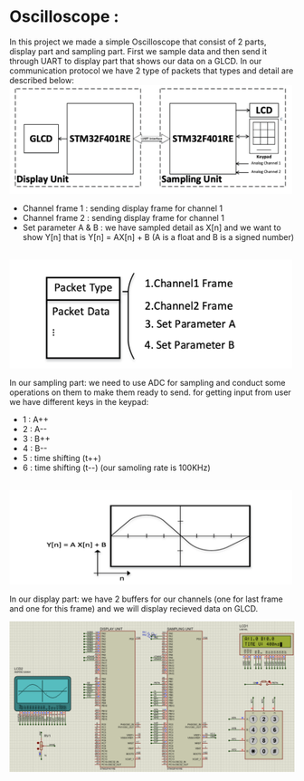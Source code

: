 # Oscilloscope :

In this project we made a simple Oscilloscope that consist of 2 parts, display part and sampling part. First we sample data and then send it through UART to display part that shows our data on a GLCD. In our communication protocol we have 2 type of packets that types and detail are described below:
<br>
<img src="https://github.com/mrezaamini/Arm-Cortex-M4-ExampleProjects-Using-STM32F401RE/blob/main/oscilloscope%20design%20(UART)/scheme.png" alt="screenshot" width="500"/>

- Channel frame 1 : sending display frame for channel 1
- Channel frame 2 : sending display frame for channel 1
- Set parameter A & B : we have sampled detail as X[n] and we want to show Y[n] that is Y[n] = AX[n] + B (A is a float and B is a signed number)
<br>
  <img src="https://github.com/mrezaamini/Arm-Cortex-M4-ExampleProjects-Using-STM32F401RE/blob/main/oscilloscope%20design%20(UART)/packet.png" alt="screenshot" width="500"/>

In our sampling part: we need to use ADC for sampling and conduct some operations on them to make them ready to send. for getting input from user we have different keys in the keypad:

- 1 : A++
- 2 : A--
- 3 : B++
- 4 : B--
- 5 : time shifting (t++)
- 6 : time shifting (t--)
  (our samoling rate is 100KHz)
 <br>

<img src="https://github.com/mrezaamini/Arm-Cortex-M4-ExampleProjects-Using-STM32F401RE/blob/main/oscilloscope%20design%20(UART)/display.png" alt="screenshot" width="500"/>

In our display part: we have 2 buffers for our channels (one for last frame and one for this frame) and we will display recieved data on GLCD.

<img src="https://github.com/mrezaamini/Arm-Cortex-M4-ExampleProjects-Using-STM32F401RE/blob/main/oscilloscope%20design%20(UART)/src.png" alt="screenshot" width="800"/>
